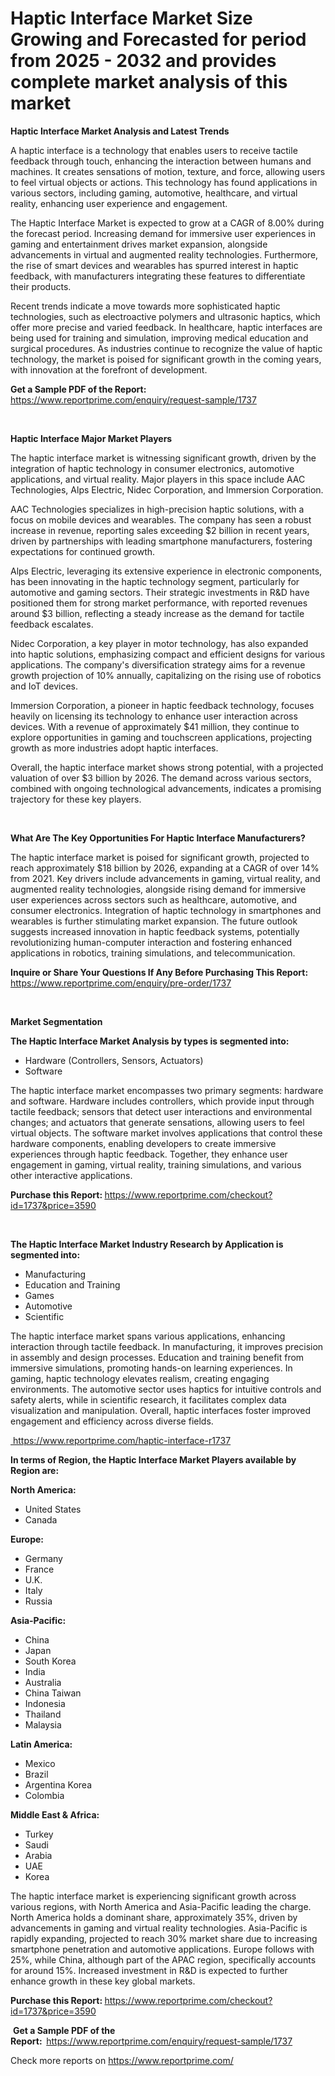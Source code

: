 <p><h1>Haptic Interface Market Size Growing and Forecasted for period from 2025 - 2032 and provides complete market analysis of this market</h1></p><p><strong>Haptic Interface Market Analysis and Latest Trends</strong></p>
<p><p>A haptic interface is a technology that enables users to receive tactile feedback through touch, enhancing the interaction between humans and machines. It creates sensations of motion, texture, and force, allowing users to feel virtual objects or actions. This technology has found applications in various sectors, including gaming, automotive, healthcare, and virtual reality, enhancing user experience and engagement.</p><p>The Haptic Interface Market is expected to grow at a CAGR of 8.00% during the forecast period. Increasing demand for immersive user experiences in gaming and entertainment drives market expansion, alongside advancements in virtual and augmented reality technologies. Furthermore, the rise of smart devices and wearables has spurred interest in haptic feedback, with manufacturers integrating these features to differentiate their products.</p><p>Recent trends indicate a move towards more sophisticated haptic technologies, such as electroactive polymers and ultrasonic haptics, which offer more precise and varied feedback. In healthcare, haptic interfaces are being used for training and simulation, improving medical education and surgical procedures. As industries continue to recognize the value of haptic technology, the market is poised for significant growth in the coming years, with innovation at the forefront of development.</p></p>
<p><strong>Get a Sample PDF of the Report:&nbsp;</strong> <a href="https://www.reportprime.com/enquiry/request-sample/1737?utm_campaign=3097&utm_medium=2&utm_source=Github&utm_content=ia&utm_term=18032025&utm_id=haptic-interface">https://www.reportprime.com/enquiry/request-sample/1737</a></p>
<p>&nbsp;</p>
<p><strong>Haptic Interface Major Market Players</strong></p>
<p><p>The haptic interface market is witnessing significant growth, driven by the integration of haptic technology in consumer electronics, automotive applications, and virtual reality. Major players in this space include AAC Technologies, Alps Electric, Nidec Corporation, and Immersion Corporation.</p><p>AAC Technologies specializes in high-precision haptic solutions, with a focus on mobile devices and wearables. The company has seen a robust increase in revenue, reporting sales exceeding $2 billion in recent years, driven by partnerships with leading smartphone manufacturers, fostering expectations for continued growth.</p><p>Alps Electric, leveraging its extensive experience in electronic components, has been innovating in the haptic technology segment, particularly for automotive and gaming sectors. Their strategic investments in R&D have positioned them for strong market performance, with reported revenues around $3 billion, reflecting a steady increase as the demand for tactile feedback escalates.</p><p>Nidec Corporation, a key player in motor technology, has also expanded into haptic solutions, emphasizing compact and efficient designs for various applications. The company's diversification strategy aims for a revenue growth projection of 10% annually, capitalizing on the rising use of robotics and IoT devices.</p><p>Immersion Corporation, a pioneer in haptic feedback technology, focuses heavily on licensing its technology to enhance user interaction across devices. With a revenue of approximately $41 million, they continue to explore opportunities in gaming and touchscreen applications, projecting growth as more industries adopt haptic interfaces.</p><p>Overall, the haptic interface market shows strong potential, with a projected valuation of over $3 billion by 2026. The demand across various sectors, combined with ongoing technological advancements, indicates a promising trajectory for these key players.</p></p>
<p>&nbsp;</p>
<p><strong>What Are The Key Opportunities For Haptic Interface Manufacturers?</strong></p>
<p><p>The haptic interface market is poised for significant growth, projected to reach approximately $18 billion by 2026, expanding at a CAGR of over 14% from 2021. Key drivers include advancements in gaming, virtual reality, and augmented reality technologies, alongside rising demand for immersive user experiences across sectors such as healthcare, automotive, and consumer electronics. Integration of haptic technology in smartphones and wearables is further stimulating market expansion. The future outlook suggests increased innovation in haptic feedback systems, potentially revolutionizing human-computer interaction and fostering enhanced applications in robotics, training simulations, and telecommunication.</p></p>
<p><strong>Inquire or Share Your Questions If Any Before Purchasing This Report:</strong> <a href="https://www.reportprime.com/enquiry/pre-order/1737?utm_campaign=3097&utm_medium=2&utm_source=Github&utm_content=ia&utm_term=18032025&utm_id=haptic-interface">https://www.reportprime.com/enquiry/pre-order/1737</a></p>
<p>&nbsp;</p>
<p><strong>Market Segmentation</strong></p>
<p><strong>The Haptic Interface Market Analysis by types is segmented into:</strong></p>
<p><ul><li>Hardware (Controllers, Sensors, Actuators)</li><li>Software</li></ul></p>
<p><p>The haptic interface market encompasses two primary segments: hardware and software. Hardware includes controllers, which provide input through tactile feedback; sensors that detect user interactions and environmental changes; and actuators that generate sensations, allowing users to feel virtual objects. The software market involves applications that control these hardware components, enabling developers to create immersive experiences through haptic feedback. Together, they enhance user engagement in gaming, virtual reality, training simulations, and various other interactive applications.</p></p>
<p><strong>Purchase this Report:&nbsp;</strong><a href="https://www.reportprime.com/checkout?id=1737&price=3590&utm_campaign=3097&utm_medium=2&utm_source=Github&utm_content=ia&utm_term=18032025&utm_id=haptic-interface">https://www.reportprime.com/checkout?id=1737&price=3590</a></p>
<p>&nbsp;</p>
<p><strong>The Haptic Interface Market Industry Research by Application is segmented into:</strong></p>
<p><ul><li>Manufacturing</li><li>Education and Training</li><li>Games</li><li>Automotive</li><li>Scientific</li></ul></p>
<p><p>The haptic interface market spans various applications, enhancing interaction through tactile feedback. In manufacturing, it improves precision in assembly and design processes. Education and training benefit from immersive simulations, promoting hands-on learning experiences. In gaming, haptic technology elevates realism, creating engaging environments. The automotive sector uses haptics for intuitive controls and safety alerts, while in scientific research, it facilitates complex data visualization and manipulation. Overall, haptic interfaces foster improved engagement and efficiency across diverse fields.</p></p>
<p><a href="https://www.reportprime.com/haptic-interface-r1737?utm_campaign=3097&utm_medium=2&utm_source=Github&utm_content=ia&utm_term=18032025&utm_id=haptic-interface">&nbsp;https://www.reportprime.com/haptic-interface-r1737</a></p>
<p><strong>In terms of Region, the Haptic Interface Market Players available by Region are:</strong></p>
<p>
    <p> <strong> North America: </strong>
        <ul>
            <li>United States</li>
            <li>Canada</li>
        </ul>
        </p> 
    <p> <strong> Europe: </strong>
        <ul>
            <li>Germany</li>
            <li>France</li>
            <li>U.K.</li>
            <li>Italy</li>
            <li>Russia</li>
        </ul>
        </p> 
    <p> <strong> Asia-Pacific: </strong>
        <ul>
            <li>China</li>
            <li>Japan</li>
            <li>South Korea</li>
            <li>India</li>
            <li>Australia</li>
            <li>China Taiwan</li>
            <li>Indonesia</li>
            <li>Thailand</li>
            <li>Malaysia</li>
        </ul>
        </p> 
    <p> <strong> Latin America: </strong>
        <ul>
            <li>Mexico</li>
            <li>Brazil</li>
            <li>Argentina Korea</li>
            <li>Colombia</li>
        </ul>
        </p> 
    <p> <strong> Middle East & Africa: </strong>
        <ul>
            <li>Turkey</li>
            <li>Saudi</li>
            <li>Arabia</li>
            <li>UAE</li>
            <li>Korea</li>
        </ul>
    </p>
    </p>
<p><p>The haptic interface market is experiencing significant growth across various regions, with North America and Asia-Pacific leading the charge. North America holds a dominant share, approximately 35%, driven by advancements in gaming and virtual reality technologies. Asia-Pacific is rapidly expanding, projected to reach 30% market share due to increasing smartphone penetration and automotive applications. Europe follows with 25%, while China, although part of the APAC region, specifically accounts for around 15%. Increased investment in R&D is expected to further enhance growth in these key global markets.</p></p>
<p><strong>Purchase this Report: </strong><a href="https://www.reportprime.com/checkout?id=1737&price=3590&utm_campaign=3097&utm_medium=2&utm_source=Github&utm_content=ia&utm_term=18032025&utm_id=haptic-interface">https://www.reportprime.com/checkout?id=1737&price=3590</a></p>
<p>&nbsp;<strong>Get a Sample PDF of the Report:&nbsp;&nbsp;</strong><a href="https://www.reportprime.com/enquiry/request-sample/1737?utm_campaign=3097&utm_medium=2&utm_source=Github&utm_content=ia&utm_term=18032025&utm_id=haptic-interface">https://www.reportprime.com/enquiry/request-sample/1737</a></p>
<p><strong></strong></p>
<p>Check more reports on <a href="https://www.reportprime.com/?utm_campaign=3097&utm_medium=2&utm_source=Github&utm_content=ia&utm_term=18032025&utm_id=haptic-interface">https://www.reportprime.com/</a></p>